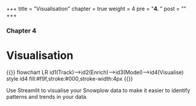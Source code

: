 +++
title = "Visualisation"
chapter = true
weight = 4
pre = "<b>4. </b>"
post = ""
+++

### Chapter 4

# Visualisation

{{<mermaid>}}
flowchart LR
    id1(Track)-->id2(Enrich)-->id3(Model)-->id4(Visualise)
    style id4 fill:#f9f,stroke:#000,stroke-width:4px
{{</mermaid >}}

Use Streamlit to visualise your Snowplow data to make it easier to identify patterns and trends in your data.
<!-- Streamlit 
Looker
Databricks
Datastudio -->
